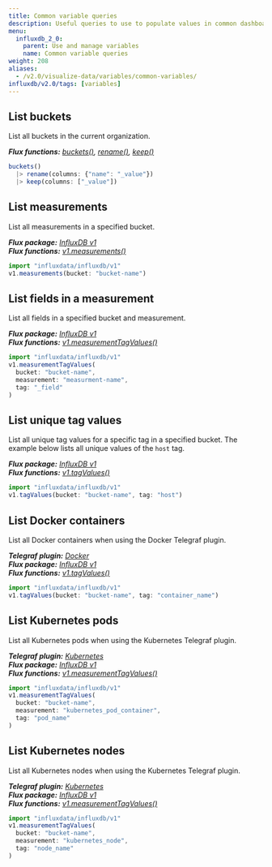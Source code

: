 ```yaml
---
title: Common variable queries
description: Useful queries to use to populate values in common dashboard variable use cases.
menu:
  influxdb_2_0:
    parent: Use and manage variables
    name: Common variable queries
weight: 208
aliases:
  - /v2.0/visualize-data/variables/common-variables/
influxdb/v2.0/tags: [variables]
---
```


## List buckets
List all buckets in the current organization.

_**Flux functions:**
[buckets()](/v2.0/reference/flux/stdlib/built-in/inputs/buckets/),
[rename()](/v2.0/reference/flux/stdlib/built-in/transformations/rename/),
[keep()](/v2.0/reference/flux/stdlib/built-in/transformations/keep/)_

```js
buckets()
  |> rename(columns: {"name": "_value"})
  |> keep(columns: ["_value"])
```

## List measurements
List all measurements in a specified bucket.

_**Flux package:** [InfluxDB v1](/v2.0/reference/flux/stdlib/influxdb-v1/)  
**Flux functions:** [v1.measurements()](/v2.0/reference/flux/stdlib/influxdb-v1/measurements/)_

```js
import "influxdata/influxdb/v1"
v1.measurements(bucket: "bucket-name")
```

## List fields in a measurement
List all fields in a specified bucket and measurement.

_**Flux package:** [InfluxDB v1](/v2.0/reference/flux/stdlib/influxdb-v1/)  
**Flux functions:** [v1.measurementTagValues()](/v2.0/reference/flux/stdlib/influxdb-v1/measurementtagvalues/)_

```js
import "influxdata/influxdb/v1"
v1.measurementTagValues(
  bucket: "bucket-name",
  measurement: "measurment-name",
  tag: "_field"
)
```

## List unique tag values
List all unique tag values for a specific tag in a specified bucket.
The example below lists all unique values of the `host` tag.

_**Flux package:** [InfluxDB v1](/v2.0/reference/flux/stdlib/influxdb-v1/)_  
_**Flux functions:** [v1.tagValues()](/v2.0/reference/flux/stdlib/influxdb-v1/tagvalues/)_  

```js
import "influxdata/influxdb/v1"
v1.tagValues(bucket: "bucket-name", tag: "host")
```

## List Docker containers
List all Docker containers when using the Docker Telegraf plugin.

_**Telegraf plugin:** [Docker](https://docs.influxdata.com/telegraf/latest/plugins/inputs/#docker)_  
_**Flux package:** [InfluxDB v1](/v2.0/reference/flux/stdlib/influxdb-v1/)_  
_**Flux functions:** [v1.tagValues()](/v2.0/reference/flux/stdlib/influxdb-v1/tagvalues/)_

```js
import "influxdata/influxdb/v1"
v1.tagValues(bucket: "bucket-name", tag: "container_name")
```

## List Kubernetes pods
List all Kubernetes pods when using the Kubernetes Telegraf plugin.

_**Telegraf plugin:** [Kubernetes](https://docs.influxdata.com/telegraf/latest/plugins/inputs/#kubernetes)_  
_**Flux package:** [InfluxDB v1](/v2.0/reference/flux/stdlib/influxdb-v1/)_  
_**Flux functions:** [v1.measurementTagValues()](/v2.0/reference/flux/stdlib/influxdb-v1/measurementtagvalues/)_

```js
import "influxdata/influxdb/v1"
v1.measurementTagValues(
  bucket: "bucket-name",
  measurement: "kubernetes_pod_container",
  tag: "pod_name"
)
```

## List Kubernetes nodes
List all Kubernetes nodes when using the Kubernetes Telegraf plugin.

_**Telegraf plugin:** [Kubernetes](https://docs.influxdata.com/telegraf/latest/plugins/inputs/#kubernetes)_  
_**Flux package:** [InfluxDB v1](/v2.0/reference/flux/stdlib/influxdb-v1/)_  
_**Flux functions:** [v1.measurementTagValues()](/v2.0/reference/flux/stdlib/influxdb-v1/measurementtagvalues/)_

```js
import "influxdata/influxdb/v1"
v1.measurementTagValues(
  bucket: "bucket-name",
  measurement: "kubernetes_node",
  tag: "node_name"
)
```
